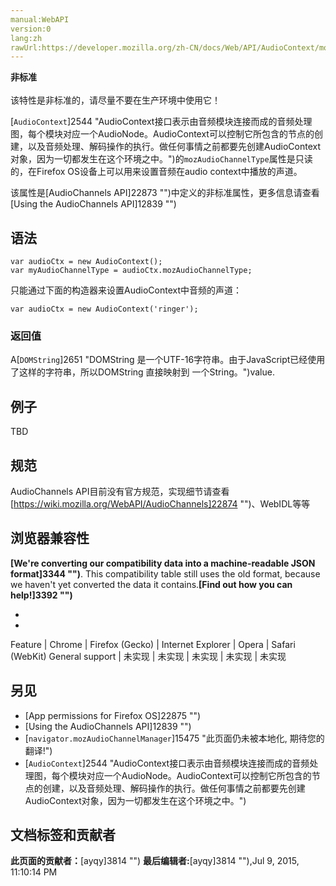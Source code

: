 ```yaml
---
manual:WebAPI
version:0
lang:zh
rawUrl:https://developer.mozilla.org/zh-CN/docs/Web/API/AudioContext/mozAudioChannelType
---
```






**非标准**<br></br>该特性是非标准的，请尽量不要在生产环境中使用它！




[`AudioContext`]2544 "AudioContext接口表示由音频模块连接而成的音频处理图，每个模块对应一个AudioNode。AudioContext可以控制它所包含的节点的创建，以及音频处理、解码操作的执行。做任何事情之前都要先创建AudioContext对象，因为一切都发生在这个环境之中。")的`mozAudioChannelType`属性是只读的，在Firefox OS设备上可以用来设置音频在audio context中播放的声道。



该属性是[AudioChannels API]22873 "")中定义的非标准属性，更多信息请查看[Using the AudioChannels API]12839 "")


## 语法<a name="语法"></a>

```
var audioCtx = new AudioContext();
var myAudioChannelType = audioCtx.mozAudioChannelType;
```


只能通过下面的构造器来设置AudioContext中音频的声道：


```
var audioCtx = new AudioContext('ringer');
```

### 返回值<a name="返回值"></a>


A[`DOMString`]2651 "DOMString 是一个UTF-16字符串。由于JavaScript已经使用了这样的字符串，所以DOMString 直接映射到 一个String。")value.


## 例子<a name="例子"></a>


TBD


## 规范<a name="规范"></a>


AudioChannels API目前没有官方规范，实现细节请查看[https://wiki.mozilla.org/WebAPI/AudioChannels]22874 "")、WebIDL等等


## 浏览器兼容性<a name="浏览器兼容性"></a>


**[We&#39;re converting our compatibility data into a machine-readable JSON format]3344 "")**. This compatibility table still uses the old format, because we haven&#39;t yet converted the data it contains.**[Find out how you can help!]3392 "")**


* 
* 
Feature | Chrome | Firefox (Gecko) | Internet Explorer | Opera | Safari (WebKit) 
General support | 未实现 | 未实现 | 未实现 | 未实现 | 未实现 





## 另见<a name="另见"></a>

* [App permissions for Firefox OS]22875 "")
* [Using the AudioChannels API]12839 "")
* [`navigator.mozAudioChannelManager`]15475 "此页面仍未被本地化, 期待您的翻译!")
* [`AudioContext`]2544 "AudioContext接口表示由音频模块连接而成的音频处理图，每个模块对应一个AudioNode。AudioContext可以控制它所包含的节点的创建，以及音频处理、解码操作的执行。做任何事情之前都要先创建AudioContext对象，因为一切都发生在这个环境之中。")



## 文档标签和贡献者
**此页面的贡献者：**[ayqy]3814 "")
**最后编辑者:**[ayqy]3814 ""),<time>Jul 9, 2015, 11:10:14 PM</time>


